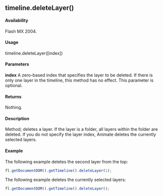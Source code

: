 ## timeline.deleteLayer()

#### Availability

Flash MX 2004.

#### Usage

timeline.deleteLayer([index])

#### Parameters

**index** A zero-based index that specifies the layer to be deleted. If there is only one layer in the timeline, this method has no effect. This parameter is optional.

#### Returns

Nothing.

#### Description

Method; deletes a layer. If the layer is a folder, all layers within the folder are deleted. If you do not specify the layer index, Animate deletes the currently selected layers.

#### Example

The following example deletes the second layer from the top:
```javascript
fl.getDocumentDOM().getTimeline().deleteLayer(1);
```
The following example deletes the currently selected layers:
```javascript
fl.getDocumentDOM().getTimeline().deleteLayer();
```